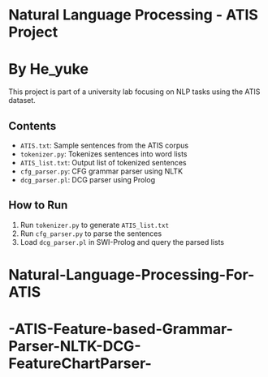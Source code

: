 # Natural Language Processing - ATIS Project
# By He_yuke
This project is part of a university lab focusing on NLP tasks using the ATIS dataset.

## Contents
- `ATIS.txt`: Sample sentences from the ATIS corpus
- `tokenizer.py`: Tokenizes sentences into word lists
- `ATIS_list.txt`: Output list of tokenized sentences
- `cfg_parser.py`: CFG grammar parser using NLTK
- `dcg_parser.pl`: DCG parser using Prolog

## How to Run
1. Run `tokenizer.py` to generate `ATIS_list.txt`
2. Run `cfg_parser.py` to parse the sentences
3. Load `dcg_parser.pl` in SWI-Prolog and query the parsed lists

# Natural-Language-Processing-For-ATIS
# -ATIS-Feature-based-Grammar-Parser-NLTK-DCG-FeatureChartParser-
